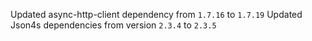 Updated async-http-client dependency from `1.7.16` to `1.7.19`
Updated Json4s dependencies from version `2.3.4` to `2.3.5`
